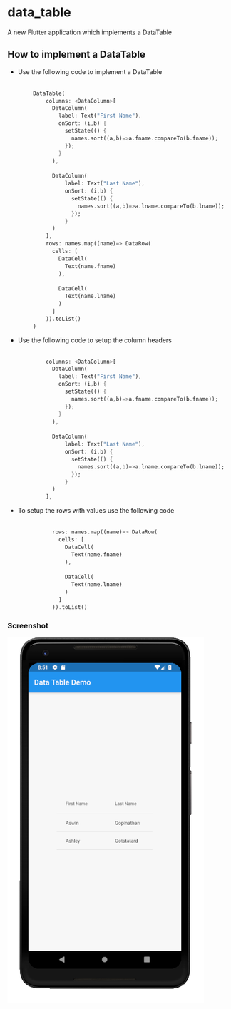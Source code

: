 # data_table

A new Flutter application which implements a DataTable

## How to implement a DataTable

- Use the following code to implement a DataTable

```dart

        DataTable(
            columns: <DataColumn>[
              DataColumn(
                label: Text("First Name"),
                onSort: (i,b) {
                  setState(() {
                    names.sort((a,b)=>a.fname.compareTo(b.fname));
                  });
                }
              ),

              DataColumn(
                  label: Text("Last Name"),
                  onSort: (i,b) {
                    setState(() {
                      names.sort((a,b)=>a.lname.compareTo(b.lname));
                    });
                  }
              )
            ],
            rows: names.map((name)=> DataRow(
              cells: [
                DataCell(
                  Text(name.fname)
                ),

                DataCell(
                  Text(name.lname)
                )
              ]
            )).toList()
        )

```

- Use the following code to setup the column headers

```dart

            columns: <DataColumn>[
              DataColumn(
                label: Text("First Name"),
                onSort: (i,b) {
                  setState(() {
                    names.sort((a,b)=>a.fname.compareTo(b.fname));
                  });
                }
              ),

              DataColumn(
                  label: Text("Last Name"),
                  onSort: (i,b) {
                    setState(() {
                      names.sort((a,b)=>a.lname.compareTo(b.lname));
                    });
                  }
              )
            ],

```

- To setup the rows with values use the following code

```dart

              rows: names.map((name)=> DataRow(
                cells: [
                  DataCell(
                    Text(name.fname)
                  ),
  
                  DataCell(
                    Text(name.lname)
                  )
                ]
              )).toList()  

```

### Screenshot

![](./screenshot/screen.png)
